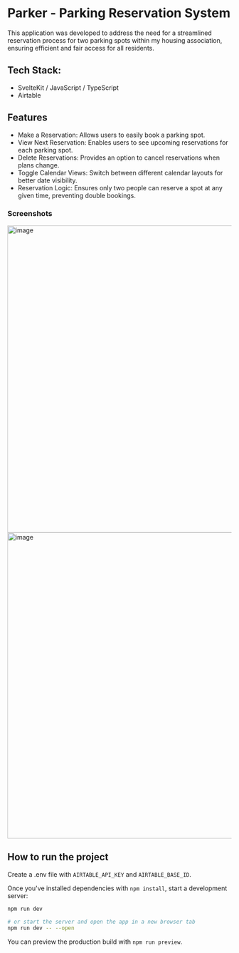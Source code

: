 # Parker - Parking Reservation System

This application was developed to address the need for a streamlined reservation process for two parking spots within my housing association, ensuring efficient and fair access for all residents.

## Tech Stack:

- SvelteKit / JavaScript / TypeScript
- Airtable

## Features

- Make a Reservation: Allows users to easily book a parking spot.
- View Next Reservation: Enables users to see upcoming reservations for each parking spot.
- Delete Reservations: Provides an option to cancel reservations when plans change.
- Toggle Calendar Views: Switch between different calendar layouts for better date visibility.
- Reservation Logic: Ensures only two people can reserve a spot at any given time, preventing double bookings.

### Screenshots

<img width="689" alt="image" src="https://github.com/thatjimmi/parker/assets/52856973/9ddfa813-7ecc-4ebc-8026-cebd8cb2d2f6">

<img width="687" alt="image" src="https://github.com/thatjimmi/parker/assets/52856973/2a4675f6-6ffe-453d-9cfe-496c8674091c">

## How to run the project

Create a .env file with `AIRTABLE_API_KEY` and `AIRTABLE_BASE_ID`.

Once you've installed dependencies with `npm install`, start a development server:

```bash
npm run dev

# or start the server and open the app in a new browser tab
npm run dev -- --open
```

You can preview the production build with `npm run preview`.
